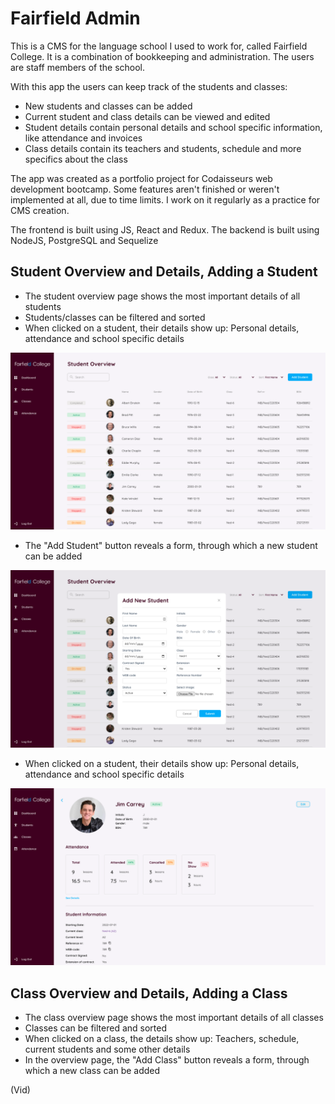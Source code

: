 # Fairfield Admin
This is a CMS for the language school I used to work for, called Fairfield College. It is a combination of bookkeeping and administration. The users are staff members of the school. 

With this app the users can keep track of the students and classes:
- New students and classes can be added
- Current student and class details can be viewed and edited
- Student details contain personal details and school specific information, like attendance and invoices
- Class details contain its teachers and students, schedule and more specifics about the class

The app was created as a portfolio project for Codaisseurs web development bootcamp. Some features aren't finished or weren't implemented at all, due to time limits. I work on it regularly as a practice for CMS creation. 

The frontend is built using JS, React and Redux.
The backend is built using NodeJS, PostgreSQL and Sequelize

## Student Overview and Details, Adding a Student
- The student overview page shows the most important details of all students
- Students/classes can be filtered and sorted
- When clicked on a student, their details show up: Personal details, attendance and school specific details

<img src="https://github.com/normanvisser/ffadmin-frontend/blob/main/src/images/1.%20Student%20Overview.png" width="800" alt="Student-Overview">

- The "Add Student" button reveals a form, through which a new student can be added
<img src="https://github.com/normanvisser/ffadmin-frontend/blob/main/src/images/2.%20Add%20Student.png" width="800" alt="Add-Student-Form">

- When clicked on a student, their details show up: Personal details, attendance and school specific details
<img src="https://github.com/normanvisser/ffadmin-frontend/blob/main/src/images/3.%20Student%20Details.png" width="800" alt="Add-Student-Form">


## Class Overview and Details, Adding a Class
- The class overview page shows the most important details of all classes
- Classes can be filtered and sorted
- When clicked on a class, the details show up: Teachers, schedule, current students and some other details
- In the overview page, the "Add Class" button reveals a form, through which a new class can be added

(Vid)

